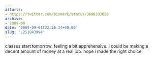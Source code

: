 ```yaml
---
alturls:
- https://twitter.com/bismark/status/3698303030
archive:
- 2009-09
date: '2009-09-01T22:26:34+00:00'
slug: '1251843994'
---
```


classes start tomorrow. feeling a bit apprehensive. i could be making a decent amount of money at a real job. hope i made the right choice.

